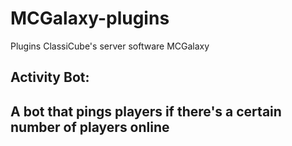 # MCGalaxy-plugins
Plugins ClassiCube's server software MCGalaxy

<h2>Activity Bot:<h2>
A bot that pings players if there's a certain number of players online
